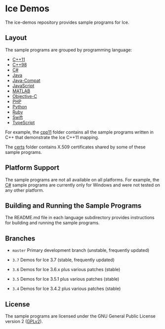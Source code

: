 # Ice Demos

The ice-demos repository provides sample programs for Ice.

## Layout

The sample programs are grouped by programming language:

- [C++11](./cpp11)
- [C++98](./cpp98)
- [C#](./csharp)
- [Java](./java)
- [Java-Compat](./java-compat)
- [JavaScript](./js)
- [MATLAB](./matlab)
- [Objective-C](./objective-c)
- [PHP](./php)
- [Python](./python)
- [Ruby](./ruby)
- [Swift](./swift)
- [TypeScript](./typescript)

For example, the [cpp11](./cpp11) folder contains all the sample programs written
in C++ that demonstrate the Ice C++11 mapping.

The [certs](./certs) folder contains X.509 certificates shared by some of these
sample programs.

## Platform Support

The sample programs are not all available on all platforms. For example, the
[C#](./csharp) sample programs are currently only for Windows and were not
tested on any other platform.

## Building and Running the Sample Programs

The README.md file in each language subdirectory provides instructions for
building and running the sample programs.

## Branches

- `master`
  Primary development branch (unstable, frequently updated)

- `3.7`
  Demos for Ice 3.7 (stable, frequently updated)

- `3.6`
  Demos for Ice 3.6.x plus various patches (stable)

- `3.5`
  Demos for Ice 3.5.1 plus various patches (stable)

- `3.4`
  Demos for Ice 3.4.2 plus various patches (stable)

## License

The sample programs are licensed under the GNU General Public License version 2
([GPLv2](./LICENSE)).
